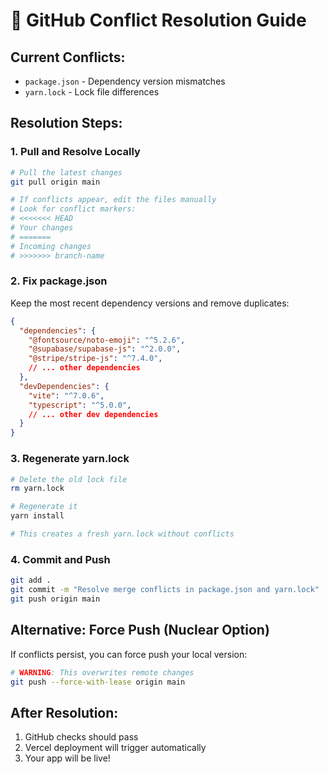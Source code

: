 # 🔧 GitHub Conflict Resolution Guide

## Current Conflicts:
- `package.json` - Dependency version mismatches
- `yarn.lock` - Lock file differences

## Resolution Steps:

### 1. Pull and Resolve Locally
```bash
# Pull the latest changes
git pull origin main

# If conflicts appear, edit the files manually
# Look for conflict markers:
# <<<<<<< HEAD
# Your changes
# =======
# Incoming changes
# >>>>>>> branch-name
```

### 2. Fix package.json
Keep the most recent dependency versions and remove duplicates:

```json
{
  "dependencies": {
    "@fontsource/noto-emoji": "^5.2.6",
    "@supabase/supabase-js": "^2.0.0",
    "@stripe/stripe-js": "^7.4.0",
    // ... other dependencies
  },
  "devDependencies": {
    "vite": "^7.0.6",
    "typescript": "^5.0.0",
    // ... other dev dependencies
  }
}
```

### 3. Regenerate yarn.lock
```bash
# Delete the old lock file
rm yarn.lock

# Regenerate it
yarn install

# This creates a fresh yarn.lock without conflicts
```

### 4. Commit and Push
```bash
git add .
git commit -m "Resolve merge conflicts in package.json and yarn.lock"
git push origin main
```

## Alternative: Force Push (Nuclear Option)
If conflicts persist, you can force push your local version:

```bash
# WARNING: This overwrites remote changes
git push --force-with-lease origin main
```

## After Resolution:
1. GitHub checks should pass
2. Vercel deployment will trigger automatically
3. Your app will be live!
